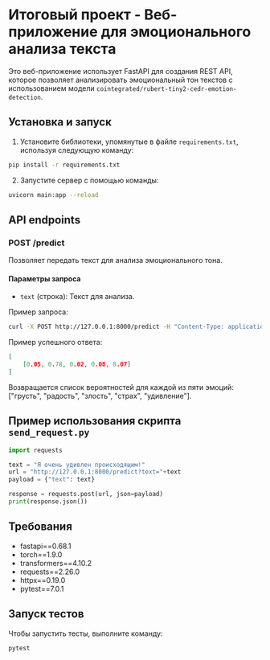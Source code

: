 # Итоговый проект - Веб-приложение для эмоционального анализа текста

Это веб-приложение использует FastAPI для создания REST API, которое позволяет анализировать эмоциональный тон текстов с использованием модели `cointegrated/rubert-tiny2-cedr-emotion-detection`. 

## Установка и запуск

1. Установите библиотеки, упомянутые в файле `requirements.txt`, используя следующую команду:

```bash
pip install -r requirements.txt
```

2. Запустите сервер с помощью команды:

```bash
uvicorn main:app --reload
```

## API endpoints

### POST /predict

Позволяет передать текст для анализа эмоционального тона.

#### Параметры запроса

- `text` (строка): Текст для анализа.

Пример запроса:
```bash
curl -X POST http://127.0.0.1:8000/predict -H "Content-Type: application/json" -d '{"text": "Я очень удивлен происходящим!"}'
```

Пример успешного ответа:

```json
[
    [0.05, 0.78, 0.02, 0.08, 0.07]
]
```

Возвращается список вероятностей для каждой из пяти эмоций: ["грусть", "радость", "злость", "страх", "удивление"].

## Пример использования скрипта `send_request.py`

```python
import requests

text = "Я очень удивлен происходящим!"
url = "http://127.0.0.1:8000/predict?text="+text
payload = {"text": text}

response = requests.post(url, json=payload)
print(response.json())
```

## Требования

- fastapi==0.68.1
- torch==1.9.0
- transformers==4.10.2
- requests==2.26.0
- httpx==0.19.0
- pytest==7.0.1

## Запуск тестов

Чтобы запустить тесты, выполните команду:

```bash
pytest
```
